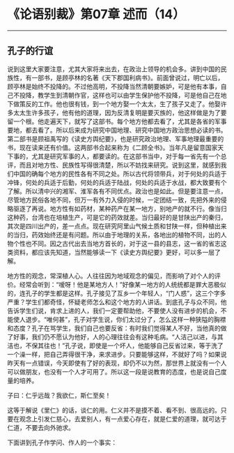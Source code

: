 # 《论语别裁》第07章 述而（14）

------

## 孔子的行谊

说到这里大家要注意，尤其大家将来出去，在政治上领导的机会多。讲到中国的民族性，有一部书，是顾亭林的名著《天下郡国利病书》。前面曾说过，明亡以后，顾亭林是始终不投降的。不过他高明，不投降当然清朝要嫉妒，可是他有本事，自己不投降，教学生到清朝作官，这样也可以由学生保护他不投降，可是他自己在地下做策反的工作。他也很有钱，到一个地方娶一个太太，生了孩子又走了。他娶许多太太生许多孩子，他有他的道理，因为反清复明是要灭族的，他这样做是为了要留一个根。他走遍天下，就写了这部书。每个地方他都去看了，尤其是各省的军事要地，都去看了。所以后来成为研究中国地理、研究中国地方政治思想必读的书。第二部书是顾祖禹写的《读史方舆纪要》，也是研究政治地理、军事地理最重要的书，现在读来还有价值。这两部书合起来称为《二顾全书》。当年凡是留意国家天下事的，尤其是研究军事的人，都要读的。在这部书当中，对于每一省先有一个总评，而且对地方性、民族性写得很清楚，所以不妨找来研究。说到这里，就感到我们中国的确每个地方的民性各有不同之处。所以古代将领带兵，对于何处的兵适于冲锋，何处的兵适于后勤，何处的兵适于陆战，何处的兵适于水战，都大致要有个了解。所以清中兴的湘军、淮军各有不同优点。政治也是如此。但是要注意一点，尽管地方民俗各地不同，但万一有外力入侵的时候，一定团结一致，先把外来的侵略驱逐了再说。地方性有如药材，某种药产在某一地方，别地产的就不行。像当归这种药，台湾也在培植生产，可是它的药效就差。当归最好的是甘陕出产的秦归，其次是四川出产的，差一点点。现在研究阿里山气候土质和甘陕一样，但种植出来的当归，药效始终还是有问题。所以由于地理的关系，各地出的植物不同，出的人物个性也不同。因之古代出去当地方首长的，对于这一县的县志，这一省的省志这类资料，都应该先知道，当然能够读一下《读史方舆纪要》更好，可以多一层了解。

地方性的观念，常深植人心。人往往因为地域观念的偏见，而影响了对个人的评价。经常会听到：“嗳呀！他是某地方人！”好像某一地方的人统统都是罪大恶极似的，连孔子的学生都是这样。孔子接见了互乡一个年轻人，“门人惑”，这三个字多严重？学生们都奇怪，怀疑老师怎么和这个地方的人讲话。到底孔子与众不同，他告诉学生们说，肯求上进的人，我们一定要帮助他，不要使人没有进步的机会，不能使人退步。“唯何甚”，孔子对学生说，你们太过分了，怎么这样一种狭隘的胸襟和态度？孔子在骂学生，我们自己也要反省：有时我们觉得某人不好，当他真的做了好事，我们仍不愿认为他好，人的心理往往会有这种毛病。“人洁己以进，与其洁也，不保其往也！”孔子说，即使是一个坏人，他能够自己反省过来，等于洗了一个澡一样，把自己弄得很干净，来求进步。只要能够这样，不就好了吗？如果说昨天有一点错误，今天即使有了好的表现，却仍不以为然，那世界上就没有一个人可以做朋友，也没有一个人才可用了。所以这一段是说教育的态度，也是说自己度量的培养。

子曰：仁乎远哉？我欲仁，斯仁至矣！

这等于解说《里仁》的话，谈仁的用。仁义并不是摸不着、看不到、很高远的。只要在观念上引发仁慈心，去爱别人，有一点爱心存在，就是仁爱的道理，就可达于仁道，不要去向外驰求。

下面讲到孔子作学问、作人的一个事实：

